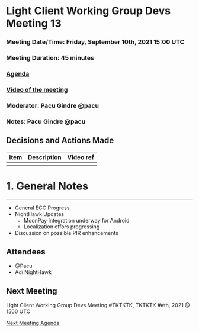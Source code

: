 # Light Client Working Group Devs Meeting 13
### Meeting Date/Time: Friday, September 10th, 2021 15:00 UTC
### Meeting Duration: 45 minutes
### [Agenda](https://github.com/zcash/lcwg/issues/23)
### [Video of the meeting](not-recorded)
### Moderator: Pacu Gindre @pacu
### Notes: Pacu Gindre @pacu

## Decisions and Actions Made
| Item | Description | Video ref |
| ------------- | ----------- | --------- |
| | ||

# 1. General Notes
-------------------------------------------
* General ECC Progress 
* NightHawk Updates
  - MoonPay Integration underway for Android
  - Localization effors progressing
*  Discussion on possible PIR enhancements

## Attendees
* @Pacu
* Adi NightHawk

## Next Meeting
Light Client Working Group Devs Meeting #TKTKTK, TKTKTK ##th, 2021 @ 1500 UTC

[Next Meeting Agenda](https://github.com/zcash/lcwg/issues/TKTKTK)
